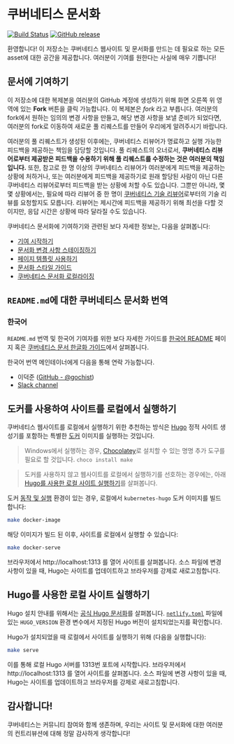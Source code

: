 # 쿠버네티스 문서화

[![Build Status](https://api.travis-ci.org/kubernetes/website.svg?branch=master)](https://travis-ci.org/kubernetes/website)
[![GitHub release](https://img.shields.io/github/release/kubernetes/website.svg)](https://github.com/kubernetes/website/releases/latest)

환영합니다! 이 저장소는 쿠버네티스 웹사이트 및 문서화를 만드는 데 필요로 하는 모든 asset에 대한 공간을 제공합니다. 여러분이 기여를 원한다는 사실에 매우 기쁩니다!

## 문서에 기여하기

이 저장소에 대한 복제본을 여러분의 GitHub 계정에 생성하기 위해 화면 오른쪽 위 영역에 있는 **Fork** 버튼을 클릭 가능합니다. 이 복제본은 *fork* 라고 부릅니다. 여러분의 fork에서 원하는 임의의 변경 사항을 만들고, 해당 변경 사항을 보낼 준비가 되었다면, 여러분의 fork로 이동하여 새로운 풀 리퀘스트를 만들어 우리에게 알려주시기 바랍니다.

여러분의 풀 리퀘스트가 생성된 이후에는, 쿠버네티스 리뷰어가 명료하고 실행 가능한 피드백을 제공하는 책임을 담당할 것입니다. 풀 리퀘스트의 오너로서, **쿠버네티스 리뷰어로부터 제공받은 피드백을 수용하기 위해 풀 리퀘스트를 수정하는 것은 여러분의 책임입니다.** 또한, 참고로 한 명 이상의 쿠버네티스 리뷰어가 여러분에게 피드백을 제공하는 상황에 처하거나, 또는 여러분에게 피드백을 제공하기로 원래 할당된 사람이 아닌 다른 쿠버네티스 리뷰어로부터 피드백을 받는 상황에 처할 수도 있습니다.  그뿐만 아니라, 몇몇 상황에서는, 필요에 따라 리뷰어 중 한 명이 [쿠버네티스 기술 리뷰어](https://github.com/kubernetes/website/wiki/Tech-reviewers)로부터의 기술 리뷰를 요청할지도 모릅니다. 리뷰어는 제시간에 피드백을 제공하기 위해 최선을 다할 것이지만, 응답 시간은 상황에 따라 달라질 수도 있습니다.

쿠버네티스 문서화에 기여하기와 관련된 보다 자세한 정보는, 다음을 살펴봅니다:

* [기여 시작하기](https://kubernetes.io/docs/contribute/start/)
* [문서화 변경 사항 스테이징하기](http://kubernetes.io/docs/contribute/intermediate#view-your-changes-locally)
* [페이지 템플릿 사용하기](http://kubernetes.io/docs/contribute/style/page-templates/)
* [문서화 스타일 가이드](http://kubernetes.io/docs/contribute/style/style-guide/)
* [쿠버네티스 문서화 로컬라이징](https://kubernetes.io/docs/contribute/localization/)

## `README.md`에 대한 쿠버네티스 문서화 번역

### 한국어

`README.md` 번역 및 한국어 기여자를 위한 보다 자세한 가이드를 [한국어 README](README-ko.md) 페이지 혹은 [쿠버네티스 문서 한글화 가이드](https://kubernetes.io/ko/docs/contribute/localization_ko/)에서 살펴봅니다.

한국어 번역 메인테이너에게 다음을 통해 연락 가능합니다.

* 이덕준 ([GitHub - @gochist](https://github.com/gochist))
* [Slack channel](https://kubernetes.slack.com/messages/kubernetes-docs-ko)

## 도커를 사용하여 사이트를 로컬에서 실행하기

쿠버네티스 웹사이트를 로컬에서 실행하기 위한 추천하는 방식은 [Hugo](https://gohugo.io) 정적 사이트 생성기를 포함하는 특별한 [도커](https://docker.com) 이미지를 실행하는 것입니다.

> Windows에서 실행하는 경우, [Chocolatey](https://chocolatey.org)로 설치할 수 있는 명명 추가 도구를 필요로 할 것입니다. `choco install make`

> 도커를 사용하지 않고 웹사이트를 로컬에서 실행하기를 선호하는 경우에는, 아래 [Hugo를 사용한 로컬 사이트 실행하기](#hugo를-사용한-로컬-사이트-실행하기)를 살펴봅니다.

도커 [동작 및 실행](https://www.docker.com/get-started) 환경이 있는 경우, 로컬에서 `kubernetes-hugo` 도커 이미지를 빌드 합니다:

```bash
make docker-image
```

해당 이미지가 빌드 된 이후, 사이트를 로컬에서 실행할 수 있습니다:

```bash
make docker-serve
```

브라우저에서 http://localhost:1313 를 열어 사이트를 살펴봅니다. 소스 파일에 변경 사항이 있을 때, Hugo는 사이트를 업데이트하고 브라우저를 강제로 새로고침합니다.

## Hugo를 사용한 로컬 사이트 실행하기

Hugo 설치 안내를 위해서는 [공식 Hugo 문서화](https://gohugo.io/getting-started/installing/)를 살펴봅니다. [`netlify.toml`](netlify.toml#L9) 파일에 있는 `HUGO_VERSION` 환경 변수에서 지정된 Hugo 버전이 설치되었는지를 확인합니다.

Hugo가 설치되었을 때 로컬에서 사이트를 실행하기 위해 (다음을 실행합니다):

```bash
make serve
```

이를 통해 로컬 Hugo 서버를 1313번 포트에 시작합니다. 브라우저에서 http://localhost:1313 를 열어 사이트를 살펴봅니다. 소스 파일에 변경 사항이 있을 때, Hugo는 사이트를 업데이트하고 브라우저를 강제로 새로고침합니다.

## 감사합니다!

쿠버네티스는 커뮤니티 참여와 함께 생존하며, 우리는 사이트 및 문서화에 대한 여러분의 컨트리뷰션에 대해 정말 감사하게 생각합니다!
